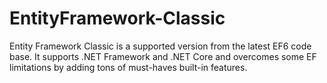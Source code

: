 # EntityFramework-Classic
Entity Framework Classic is a supported version from the latest EF6 code base. It supports .NET Framework and .NET Core and overcomes some EF limitations by adding tons of must-haves built-in features.
